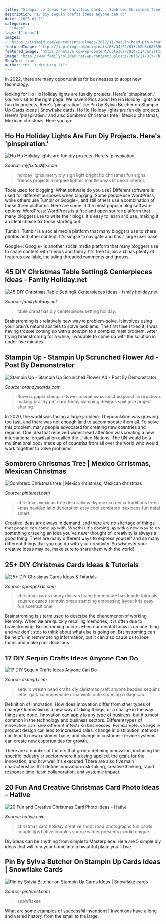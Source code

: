 ```yaml
---
title: "Stampin Up Ideas For Christmas Cards : Sombrero Christmas Tree"
description: "17 diy sequin crafts ideas anyone can do"
date: "2023-01-18"
categories:
- "ideas"
tags: ["ideas"]
images:
- "https://itsmejd.com/wp-content/uploads/2017/11/sequin-bead-pin-wreath-dreamalittlebigger-11.jpg"
featuredImage: "https://i.pinimg.com/originals/63/34/52/633452e6c085596066925a3533848a20.jpg"
featured_image: "https://hative.com/wp-content/uploads/2014/11/christmas-card-photo-ideas/12-christmas-card-photo-ideas.jpg"
image: "http://www.familyholiday.net/wp-content/uploads/2015/11/DIY-Christmas-Table-Setting-Centerpieces-Ideas-30.jpg"
ShowToc: true
author: "Mr. Judah Lang III"
---
```



In 2022, there are many opportunities for businesses to adopt new technology.

	

		
looking for Ho Ho Holiday lights are fun diy projects. Here&#039;s &#039;pinspiration.&#039; you've visit to the right page. We have 8 Pics about Ho Ho Holiday lights are fun diy projects. Here&#039;s &#039;pinspiration.&#039; like Pin by Sylvia Butcher on Stampin Up Cards Ideas | Snowflake cards, Ho Ho Holiday lights are fun diy projects. Here&#039;s &#039;pinspiration.&#039; and also Sombrero Christmas tree | Mexico christmas, Mexican christmas. Here you go:
		
    
## Ho Ho Holiday Lights Are Fun Diy Projects. Here&#039;s &#039;pinspiration.&#039;

<img loading=lazy src="http://myfixituplife.com/wp-content/uploads/2016/11/3-Holiday-light-interior-sign-Merry-Bright.jpg" onerror="this.onerror=null;this.src='https://tse2.mm.bing.net/th?id=OIP.TNVU6lmLaOH_wFaUwj66oAHaLH&amp;pid=15.1';" alt="Ho Ho Holiday lights are fun diy projects. Here&#039;s &#039;pinspiration.&#039;">

_Source: myfixituplife.com_

>holiday lights merry diy sign light bright ho christmas fun signs friends projects marquee lighted mantle xmas lit decor interior. 

	

Tools used for blogging: What software do you use?
Different software is used for different purposes when blogging. Some people use WordPress, while others use Tumblr or Google+, and still others use a combination of these three platforms. Here are some of the most popular blog software options: 
WordPress: WordPress is a free and open source platform that many bloggers use to write their blogs. It's easy to learn and use, making it an ideal choice for those starting out. 

Tumblr: Tumblr is a social media platform that many bloggers use to share photos and other content. It's simple to navigate and has a large user base. 

Google+: Google+ is another social media platform that many bloggers use to share content with friends and family. It's free to join and has plenty of features available, including threaded comments and groups.

    
## 45 DIY Christmas Table Setting&amp; Centerpieces Ideas - Family Holiday.net

<img loading=lazy src="http://www.familyholiday.net/wp-content/uploads/2015/11/DIY-Christmas-Table-Setting-Centerpieces-Ideas-30.jpg" onerror="this.onerror=null;this.src='https://tse3.mm.bing.net/th?id=OIP.rg35ZIR0KDbWb_K32Qgg2AHaJ4&amp;pid=15.1';" alt="45 DIY Christmas Table Setting&amp; Centerpieces Ideas - family holiday.net">

_Source: familyholiday.net_

>table christmas diy centerpieces setting holiday. 

	

Brainstroming is a relatively new way to problem-solve. It involves using your brain’s natural abilities to solve problems. The first time I tried it, I was having trouble coming up with a solution to a complex math problem. After trying brainstroming for a while, I was able to come up with the solution in under five minutes.

    
## Stampin Up - Stampin Up Scrunched Flower Ad - Post By Demonstrator

<img loading=lazy src="https://brandyscards.com/wp-content/uploads/2012/10/paper_flowers-1.jpg" onerror="this.onerror=null;this.src='https://tse4.mm.bing.net/th?id=OIP.KfyeRvqGexxjoMdvYvit6QHaJT&amp;pid=15.1';" alt="Stampin Up - Stampin Up Scrunched Flower Ad - Post By Demonstrator">

_Source: brandyscards.com_

>flowers paper stampin flower tutorial ad scrunched punch instructions making brandy pdf card friday stamping designs spot julie project sharing. 

	

In 2020, the world was facing a large problem: Thepopulation was growing too fast, and there was not enough land to accommodate them all. To solve this problem, many people advocated for creating new countries and regions. One idea that received widespread attention was creating a new international organization called the United Nations. The UN would be a multinational body made up of countries from all over the world who would work together to solve problems.

    
## Sombrero Christmas Tree | Mexico Christmas, Mexican Christmas

<img loading=lazy src="https://i.pinimg.com/originals/63/34/52/633452e6c085596066925a3533848a20.jpg" onerror="this.onerror=null;this.src='https://tse1.mm.bing.net/th?id=OIP.IfI0AsTGkDp3tZagybb2cAAAAA&amp;pid=15.1';" alt="Sombrero Christmas tree | Mexico christmas, Mexican christmas">

_Source: pinterest.com_

>christmas mexican tree decorations diy mexico decor traditions trees xmas navidad latin decoration easy cool sombrero mexicans fun natal smart. 

	

Creative ideas are always in demand, and there are no shortage of things that people can come up with. Whether it's coming up with a new way to do something orseeing an idea you've never thought of, creativity is always a good thing. There are many different ways to express yourself and so many different things that you can do with your creativity. So whatever your creative ideas may be, make sure to share them with the world!

    
## 25+ DIY Christmas Cards Ideas &amp; Tutorials

<img loading=lazy src="http://spongekids.com/wp-content/uploads/2016/10/diy-christmas-cards/4-diy-christmas-cards.jpg" onerror="this.onerror=null;this.src='https://tse4.mm.bing.net/th?id=OIP.Eaq7rt0qODG1Xpko_NNhHwHaKA&amp;pid=15.1';" alt="25+ DIY Christmas Cards Ideas &amp; Tutorials">

_Source: spongekids.com_

>christmas cards candy diy card cane homemade handmade tutorials squares canes stampin xmas stamping embossing layout kris easy fun scentsational. 

	

Brainstroming is a term used to describe the phenomenon of working Memory. When we are quickly recalling memories, it is often due to brainstroming. Brainstroming occurs when our mental focus is on one thing and we don't stop to think about what else is going on. Brainstroming can be helpful in remembering information, but it can also cause us to lose focus and make poor decisions.

    
## 17 DIY Sequin Crafts Ideas Anyone Can Do

<img loading=lazy src="https://itsmejd.com/wp-content/uploads/2017/11/sequin-bead-pin-wreath-dreamalittlebigger-11.jpg" onerror="this.onerror=null;this.src='https://tse2.mm.bing.net/th?id=OIP.ZWclkXRiNJFiJXppDWhmcAHaKD&amp;pid=15.1';" alt="17 DIY Sequin Crafts Ideas Anyone Can Do">

_Source: itsmejd.com_

>sequin wreath bead crafts diy christmas craft anyone beaded sequins letter garland homemade ornaments cute stunning collagecab. 

	

Definition of innovation: How does innovation differ from other types of change?
Innovation is a new way of doing things, or a change in the way things are done. Innovation can apply to any type of business, but it's most common in the technology and business sectors.
Different types of innovation can have different effects on businesses. For example, change in product design can lead to increased sales; change in distribution methods can lead to new customer base; and change in customer service systems can create new opportunities for growth.

There are a number of factors that go into defining innovation, including the specific industry or sector where it's being applied, the goals for the innovation, and how well it's executed. There are also five main characteristics that define innovation: risk-taking, creative thinking, rapid response time, team collaboration, and systemic impact.

    
## 20 Fun And Creative Christmas Card Photo Ideas - Hative

<img loading=lazy src="https://hative.com/wp-content/uploads/2014/11/christmas-card-photo-ideas/12-christmas-card-photo-ideas.jpg" onerror="this.onerror=null;this.src='https://tse3.mm.bing.net/th?id=OIP.Sx6y3oB-6FmYIuutPehDWgHaKF&amp;pid=15.1';" alt="20 Fun and Creative Christmas Card Photo Ideas - Hative">

_Source: hative.com_

>christmas card holiday creative shoot road photographs fun cards couple tips hative couples source winter presents candid unique. 

	

Diy ideas can be anything from simple to Masterpiece. Here are 5 simple diy ideas that will turn your home into a beautiful place you'll love.

    
## Pin By Sylvia Butcher On Stampin Up Cards Ideas | Snowflake Cards

<img loading=lazy src="https://i.pinimg.com/736x/9e/f4/d1/9ef4d17ab66a20eab1cd0b27e33f0225.jpg" onerror="this.onerror=null;this.src='https://tse1.mm.bing.net/th?id=OIP.iXxYrYnwXW3HV-CpXkK9aAHaJ4&amp;pid=15.1';" alt="Pin by Sylvia Butcher on Stampin Up Cards Ideas | Snowflake cards">

_Source: pinterest.com_

>snowflakes. 

	

What are some examples of successful inventions?
Inventions have a long and varied history, from the small to the large.

